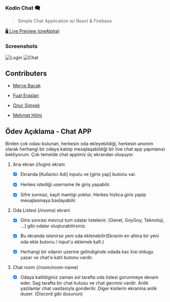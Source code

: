 ### Kodin Chat :left_speech_bubble:

> Simple Chat Application w/ React & Firebase

[ :desktop_computer: Live Preview (preAlpha)](kodin-chat.netlify.app)

### Screenshots

![Login](https://i.ibb.co/Mkb5Xwh/kodin-chat-login.png)
![Chat](https://i.ibb.co/Bqhbzh0/kodin-chat.png)

## Contributers

- [Merve Bacak](https://github.com/nmerveb)

- [Fuat Eraslan](https://github.com/fuateraslann)

- [Onur Şimşek](https://github.com/onursimsekkk)

- [Mehmet Hilmi](https://github.com/movwf)

## Ödev Açıklama - Chat APP

Birden çok odası bulunan, herkesin oda ekleyebildiği, herkesin anonim olarak herhangi bir odaya katılıp mesajlaşabildiği bir live chat app yapmanızı bekliyorum.
Çok temelde chat appimiz üç ekrandan oluşuyor.

1. Ana ekran (/login) ekranı

   - [x] Ekranda [Kullanici Adi] inputu ve [giris yap] butonu var.

   - [x] Herkes istediği username ile giriş yapabilir.

   - [x] Sifre sormaz, kayit mantigi yoktur. Herkes hizlica giris yapip mesajlasmaya baslayabilir.

2. Oda Listesi (/rooms) ekrani

   - [x] Giris sonrasi mevcut tum odalar listelenir. [Genel, GoyGoy, Teknoloji, ...] gibi odalar oluşturabilirsiniz.

   - [x] Bu ekranda istenirse yeni oda eklenebilir(Ekranin en altina bir yeni oda ekle butonu / input'u eklemek kafi.)

   - [x] Herhangi bir odanin uzerine gelindiginde odada kac kisi oldugu yazar ve chat'e katil butonu vardir.

3. Chat room (/room/room-name)

   - [x] Odaya katildiginiz zaman sol tarafta oda listesi gorunmeye devam eder. Sag tarafta bir chat kutusu ve chat gecmisi vardir. Anlik yazilanlar chat vasitasiyla gonderilir. Diger kisilerin ekranina anlik duser. (Discord gibi dusunun)
